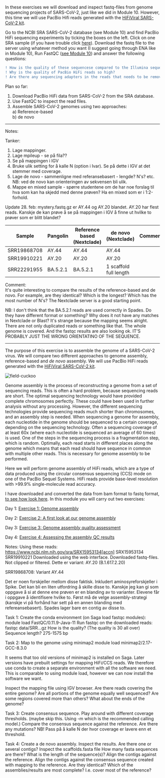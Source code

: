 
In these exercises we will download and inspect fastq-files from genome sequencing projects of SARS-CoV-2, just like we did in Module 10. However, this time we will use PacBio Hifi reads generated with the [HiFiViral SARS-CoV-2 kit](https://www.pacb.com/research-focus/microbiology/public-health/covid-19-sequencing-tools-and-resources/).  

Go to the NCBI SRA SARS-CoV-2 database (see Module 10) and find PacBio HiFi sequencing experiments by ticking the boxes on the left. Click on one SRA sample (if you have trouble click [here](https://www.ncbi.nlm.nih.gov/sra/SRX15953134[accn])). Download the fastq file to the server using whatever method you want (I suggest going through ENA like in Module 10), Run FastQC ([see Module 10](https://github.com/BIOS3010/Module-10-HTS/blob/main/00-Get_started.md#installing-and-using-software-on-a-linux-system)) and answer the following questions:

```diff
! How is the quality of these sequencese compared to the Illumina sequences from Module 10?
! Why is the quality of PacBio HiFi reads so high?
! Are there any sequencing adapters in the reads that needs to be removed?  
````  



Plan so far:
1. Download PacBio HiFi data from SARS-CoV-2 from the SRA database.  
2. Use FastQC to inspect the read files.  
3. Assemble SARS-CoV-2 genomes using two approaches:  
   a) Reference-based  
   b) de novo  


-------
Notes:

Tanker:
1. Lage mappinger.
2. Lage mpileup - se på fila??
3. Se på mappingen i IGV
4. Bruke ulik setting for å kalle N (option i Ivar). Se på dette i IGV at det stemmer med coverage. 
5. Lage de novo - sammenligne med referansebasert - lengde? N's? etc. NB: ved de novo kan orienteringen av sekvensen bli ulik. 
6. Mappe en mixed sample - spørre studentene om de har noe forslag til hva som kan ha skjedd med denne prøven? Ha en mixed som er i 1:2-forhold.

Update 28. feb: mystery.fastq.gz er AY.44 og AY.20 blandet. AY.20 har flest reads.
Kanskje de kan prøve å se på mappingen i IGV å finne ut hvilke to prøver som er blitt blandet?



| Sample       | Pangolin         | Reference based (Nextclade)                         | de novo (Nextclade)    |               Comment |
| ------------ | ---------------- | --------------------------------------------------- | ---------------------- | --------------------- |
| SRR19868708  | AY.44            | AY.44                                               | AY.44                  |                       |
| SRR19910221  | AY.20            | AY.20                                               | AY.20                  |                       |
| SRR22291955  | BA.5.2.1         | BA.5.2.1                                            | 1 scaffold full length |                       |

Comment:  
It's quite interesting to compare the results of the reference-based and de novo. For example, are they identical? Which is the longest? Which has the most number of N's? The Nextclade server is a good starting point. 

NB: I don't think that the BA.5.2.1 reads are used correctly in Spades. Do they have different format or something? Why does it not have any matches in Nextclade or Blast? It's strange because the mapping seems alright. There are not only duplicated reads or something like that. The whole genome is covered. And the fastqc results are also looking ok. IT'S PROBABLY JUST THE WRONG ORIENTATINO OF THE SEQUENCE.

-------
The purpose of this exercise is to assemble the genome of a SARS-CoV-2 virus. We will compare two different approaches to genome assembly, reference-based and *de novo* assembly. We will use PacBio HiFi reads generated with the [HiFiViral SARS-CoV-2 kit](https://www.pacb.com/research-focus/microbiology/public-health/covid-19-sequencing-tools-and-resources/).

![field-cuckoo](https://user-images.githubusercontent.com/46928237/116210234-f67d0280-a742-11eb-88fe-5fe9cae1ed22.jpg)

Genome assembly is the process of reconstructing a genome from a set of sequencing reads. This is often a hard problem, because sequencing reads are short. The optimal sequencing technology would have provided complete chromosomes perfectly. These could have been used in further analysis without any processing. However, the different sequencing technologies provide sequencing reads much shorter than chromosomes, and an assembly step is needed. When sequencing a genome for assembly, each nucleotide in the genome should be sequenced to a certain coverage, depending on the sequencing technology. Often a sequencing coverage of at least 60x (where each nucleotide is sequenced an average of 60 times) is used. One of the steps in the sequencing process is a fragmentation step, which is random. Optimally, each read starts in different places along the genome which means that each read should have sequence in common with multiple other reads. This is necessary for genome assembly to be performed.

Here we will perform genome assembly of HiFi reads, which are a type of data produced using the circular consensus sequencing (CCS) mode on one of the PacBio Sequel Systems. HiFi reads provide base-level resolution with >99.9% single-molecule read accuracy.

I have downloaded and converted the data from bam format to fastq format, [to see how look here](https://github.com/BIOS3010/Module-11-Genome-Assembly/blob/main/Pre-processing_data.md). In this module you will carry out two exercises:

Day 1: [Exercise 1: Genome assembly](https://github.com/BIOS3010/Module-11-Genome-Assembly/blob/main/Exercise1_Genome_Assembly.md)

Day 2: [Exercise 2: A first look at our genome assembly](https://github.com/BIOS3010/Module-11-Genome-Assembly/blob/main/Exercise2_a_first_look.md)

Day 3: [Exercise 3: Genome assembly quality assessment](https://github.com/BIOS3010/Module-11-Genome-Assembly/blob/main/Exercise3_Assembly_quality.md)

Day 4: [Exercise 4: Assessing the assembly QC results](https://github.com/BIOS3010/Module-11-Genome-Assembly/blob/main/Exercise4_QC_results.md)


Notes:
Using these reads: https://www.ncbi.nlm.nih.gov/sra/SRX15953134[accn]
SRX15953134
SRR19910221
Downloaded using the web interface. Downloaded fastq-files. Not clipped or filtered. 
Dette er variant: AY.20 (B.1.617.2.20)

SRR19868708: Variant AY.44

Det er noen forskjeller mellom disse faktisk. Inkludert aminosyreforskjeller i Spike. Det kan bli en liten utfordring å skille disse to. Kanskje jeg kan gi som oppgave å si at denne ene prøven er en blanding av to varianter. Elevene får i oppgave å identifisere hvilke to. Først må de velge assembly-strategi (kanskje vi på forhånd har sett på en annen blanding med refereansebasert).
Spades lager bare en contig av disse to. 

Task 1:
Create the conda environment (on Saga load fastqc modules):
module load FastQC/0.11.9-Java-11
Run fastqc on the downloaded reads:
fastqc data/SRR...gz
How is the quality? (The quality is 30 all over)
Sequence length? 275-1575 bp

Task 2:
Map to the genome using minimap2
module load minimap2/2.17-GCC-8.3.0

It seems that too old versions of minimap2 is installed on Saga. Later versions have prebuilt settings for mapping HiFi/CCS reads. We therefore use conda to create a separate environment with all the software we need. This is comparable to using module load, however we can now install the software we want. 

Inspect the mapping file using IGV browser. Are there reads covering the entire genome? Are all portions of the genome equally well sequenced? Are some regions covered more than others? What about the ends of the genome?

Task 3:
Create consensus sequence. Play around with different coverage thresholds. (maybe skip this. Using -m which is the recommended calling model.)
Compare the consensus sequence against the reference. Are there any mutations?
NB! Pass på å kalle N der hvor coverage er lavere enn et threshold.

Task 4:
Create a de novo assembly.
Inspect the results. Are there one or several contigs?
Inspect the scaffolds.fasta file
How many fasta sequences are there? What is the length of the sequence(s)?
Align the contigs against the reference. 
Align the contigs against the consensus sequence created with mapping to the reference. Are they identical? Which of the assemblies/results are most complete? I.e. cover most of the reference?
